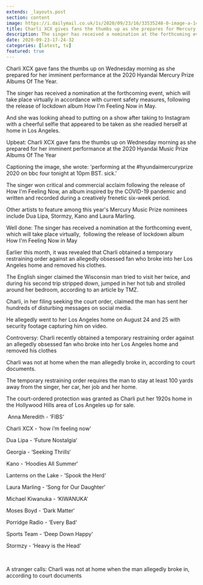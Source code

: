 ```yaml
---
extends: _layouts.post
section: content
image: https://i.dailymail.co.uk/1s/2020/09/23/16/33535248-0-image-a-149_1600876776524.jpg 
title: Charli XCX gives fans the thumbs up as she prepares for Mercury Prize performance 
description: The singer has received a nomination at the forthcoming event following the release of lockdown album How Im Feeling Now in May. 
date: 2020-09-23-17-24-32 
categories: [latest, tv] 
featured: true 
--- 
```

Charli XCX gave fans the thumbs up on Wednesday morning as she prepared for her imminent performance at the 2020 Hyandai Mercury Prize Albums Of The Year.   

The singer has received a nomination at the forthcoming event, which will take place virtually in accordance with current safety measures, following the release of lockdown album How I'm Feeling Now in May. 

And she was looking ahead to putting on a show after taking to Instagram with a cheerful selfie that appeared to be taken as she readied herself at home in Los Angeles. 

Upbeat: Charli XCX gave fans the thumbs up on Wednesday morning as she prepared for her imminent performance at the 2020 Hyandai Music Prize Albums Of The Year

Captioning the image, she wrote: 'performing at the #hyundaimercuryprize 2020 on bbc four tonight at 10pm BST. sick.' 

The singer won critical and commercial acclaim following the release of How I'm Feeling Now, an album inspired by the COVID-19 pandemic and written and recorded during a creatively frenetic six-week period.

Other artists to feature among this year's Mercury Music Prize nominees include Dua Lipa, Stormzy, Kano and Laura Marling.   

Well done: The singer has received a nomination at the forthcoming event, which will take place virtually,  following the release of lockdown album How I'm Feeling Now in May

Earlier this month, it was revealed that Charli obtained a temporary restraining order against an allegedly obsessed fan who broke into her Los Angeles home and removed his clothes. 

The English singer claimed the Wisconsin man tried to visit her twice, and during his second trip stripped down, jumped in her hot tub and strolled around her bedroom, according to an article by TMZ.

Charli, in her filing seeking the court order, claimed the man has sent her hundreds of disturbing messages on social media.  

He allegedly went to her Los Angeles home on August 24 and 25 with security footage capturing him on video.  

Controversy: Charli recently obtained a temporary restraining order against an allegedly obsessed fan who broke into her Los Angeles home and removed his clothes

Charli was not at home when the man allegedly broke in, according to court documents.

The temporary restraining order requires the man to stay at least 100 yards away from the singer, her car, her job and her home.

The court-ordered protection was granted as Charli put her 1920s home in the Hollywood Hills area of Los Angeles up for sale.

 Anna Meredith - ‘FIBS‘

Charli XCX - ‘how i’m feeling now‘

Dua Lipa - ‘Future Nostalgia‘

Georgia - ‘Seeking Thrills‘

Kano - ‘Hoodies All Summer‘

Lanterns on the Lake - ‘Spook the Herd‘

Laura Marling - ‘Song for Our Daughter‘

Michael Kiwanuka - ‘KIWANUKA‘

Moses Boyd - ‘Dark Matter‘

Porridge Radio - ‘Every Bad‘

Sports Team - ‘Deep Down Happy‘

Stormzy - ‘Heavy is the Head‘

 



A stranger calls: Charli was not at home when the man allegedly broke in, according to court documents


